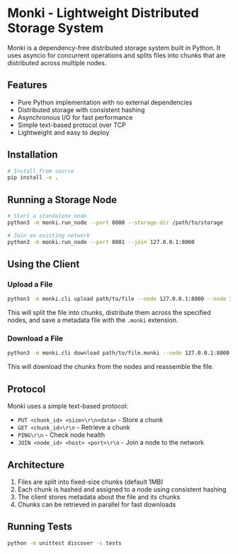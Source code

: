 # Monki - Lightweight Distributed Storage System

Monki is a dependency-free distributed storage system built in Python. It uses asyncio for concurrent operations and splits files into chunks that are distributed across multiple nodes.

## Features

- Pure Python implementation with no external dependencies
- Distributed storage with consistent hashing
- Asynchronous I/O for fast performance
- Simple text-based protocol over TCP
- Lightweight and easy to deploy

## Installation

```bash
# Install from source
pip install -e .
```

## Running a Storage Node

```bash
# Start a standalone node
python3 -m monki.run_node --port 8000 --storage-dir /path/to/storage

# Join an existing network
python3 -m monki.run_node --port 8001 --join 127.0.0.1:8000
```

## Using the Client

### Upload a File

```bash
python3 -m monki.cli upload path/to/file --node 127.0.0.1:8000 --node 127.0.0.1:8001
```

This will split the file into chunks, distribute them across the specified nodes, and save a metadata file with the `.monki` extension.

### Download a File

```bash
python3 -m monki.cli download path/to/file.monki --node 127.0.0.1:8000 --node 127.0.0.1:8001
```

This will download the chunks from the nodes and reassemble the file.

## Protocol

Monki uses a simple text-based protocol:

- `PUT <chunk_id> <size>\r\n<data>` - Store a chunk
- `GET <chunk_id>\r\n` - Retrieve a chunk
- `PING\r\n` - Check node health
- `JOIN <node_id> <host> <port>\r\n` - Join a node to the network

## Architecture

1. Files are split into fixed-size chunks (default 1MB)
2. Each chunk is hashed and assigned to a node using consistent hashing
3. The client stores metadata about the file and its chunks
4. Chunks can be retrieved in parallel for fast downloads

## Running Tests

```bash
python -m unittest discover -s tests
```